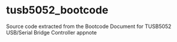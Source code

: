 # tusb5052_bootcode
Source code extracted from the Bootcode Document for TUSB5052 USB/Serial Bridge Controller appnote

